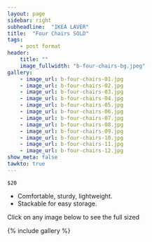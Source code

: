 ```yaml
---
layout: page
sidebar: right
subheadline:  "IKEA LAVER"
title:  "Four Chairs SOLD"
tags:
    - post format
header:
    title: ""
    image_fullwidth: "b-four-chairs-bg.jpeg"
gallery:
    - image_url: b-four-chairs-01.jpg
    - image_url: b-four-chairs-02.jpg
    - image_url: b-four-chairs-03.jpg
    - image_url: b-four-chairs-04.jpg
    - image_url: b-four-chairs-05.jpg
    - image_url: b-four-chairs-06.jpg
    - image_url: b-four-chairs-07.jpg
    - image_url: b-four-chairs-08.jpg
    - image_url: b-four-chairs-09.jpg
    - image_url: b-four-chairs-10.jpg
    - image_url: b-four-chairs-11.jpg
    - image_url: b-four-chairs-12.jpg
show_meta: false
tawkto: true
---
```

`$20`

- Comfortable, sturdy, lightweight. 
- Stackable for easy storage.

<p>Click on any image below to see the full sized </p>

{% include gallery %}
